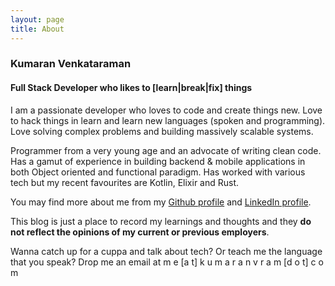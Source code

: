 ```yaml
---
layout: page
title: About
---
```


### Kumaran Venkataraman
#### Full Stack Developer who likes to [learn|break|fix] things

I am a passionate developer who loves to code and create things new. Love to hack things in learn and learn new languages (spoken and programming). Love solving complex problems and building massively scalable systems.

Programmer from a very young age and an advocate of writing clean code. Has a gamut of experience in building backend & mobile applications in both Object oriented and functional paradigm. Has worked with various tech but my recent favourites are Kotlin, Elixir and Rust.

You may find more about me from my [Github profile](https://github.com/kumaranvram) and [LinkedIn profile](https://in.linkedin.com/in/kumaranvram).

This blog is just a place to record my learnings and thoughts and they __do not reflect the opinions of my current or previous employers__.

Wanna catch up for a cuppa and talk about tech? Or teach me the language that you speak? Drop me an email at m e [a t] k u m a r a n v r a m [d o t] c o m

